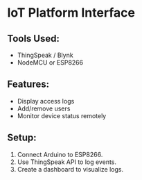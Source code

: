 # IoT Platform Interface

## Tools Used:
- ThingSpeak / Blynk
- NodeMCU or ESP8266

## Features:
- Display access logs
- Add/remove users
- Monitor device status remotely

## Setup:
1. Connect Arduino to ESP8266.
2. Use ThingSpeak API to log events.
3. Create a dashboard to visualize logs.